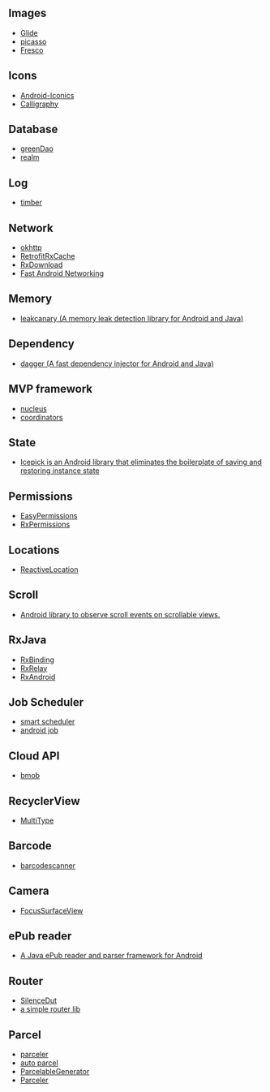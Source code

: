 Images
---
- [Glide](https://github.com/bumptech/glide)
- [picasso](https://github.com/square/picasso)
- [Fresco](http://frescolib.org/)

Icons
---
- [Android-Iconics](https://github.com/mikepenz/Android-Iconics)
- [Calligraphy](https://github.com/chrisjenx/Calligraphy)

Database
---
- [greenDao](https://github.com/greenrobot/greenDAO)
- [realm](https://github.com/realm/realm-java)

Log
---
- [timber](https://github.com/JakeWharton/timber)

Network
---
- [okhttp](http://square.github.io/okhttp/)
- [RetrofitRxCache](https://github.com/cpoopc/RetrofitRxCache)
- [RxDownload](https://github.com/ssseasonnn/RxDownload)
- [Fast Android Networking](https://github.com/amitshekhariitbhu/Fast-Android-Networking)

Memory
---
- [leakcanary (A memory leak detection library for Android and Java) ](https://github.com/square/leakcanary)

Dependency
---
- [dagger (A fast dependency injector for Android and Java) ](http://square.github.io/dagger/)

MVP framework
---
- [nucleus](https://github.com/konmik/nucleus.git)
- [coordinators](https://github.com/square/coordinators)

State
---
- [Icepick is an Android library that eliminates the boilerplate of saving and restoring instance state](https://github.com/frankiesardo/icepick.git)

Permissions
---
- [EasyPermissions ](https://github.com/googlesamples/easypermissions)
- [RxPermissions](https://github.com/tbruyelle/RxPermissions)

Locations
---
- [ReactiveLocation](https://github.com/mcharmas/Android-ReactiveLocation)

Scroll
---
- [Android library to observe scroll events on scrollable views.](https://github.com/ksoichiro/Android-ObservableScrollView)

RxJava
---
- [RxBinding](https://github.com/JakeWharton/RxBinding)
- [RxRelay](https://github.com/JakeWharton/RxRelay)
- [RxAndroid](https://github.com/ReactiveX/RxAndroid)

Job Scheduler
---
- [smart scheduler](https://github.com/hypertrack/smart-scheduler-android)
- [android job](https://github.com/evernote/android-job)

Cloud API
---
- [bmob](http://docs.bmob.cn/data/Android/b_developdoc/doc/index.html#兼容Android6.0系统)

RecyclerView
---
- [MultiType](https://github.com/drakeet/MultiType)


Barcode
---
- [barcodescanner](https://github.com/dm77/barcodescanner)

Camera
---
- [FocusSurfaceView](https://github.com/CGmaybe10/FocusSurfaceView)

ePub reader
---
- [A Java ePub reader and parser framework for Android](https://github.com/FolioReader/FolioReader-Android)

Router
---
- [SilenceDut](https://github.com/SilenceDut/Router)
- [a simple router lib](https://github.com/yjfnypeu/Router)

Parcel
---
- [parceler](https://github.com/johncarl81/parceler)
- [auto parcel](https://github.com/frankiesardo/auto-parcel)
- [ParcelableGenerator](https://github.com/baoyongzhang/ParcelableGenerator)
- [Parceler](https://github.com/yjfnypeu/Parceler)
